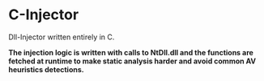 # C-Injector
Dll-Injector written entirely in C.

**The injection logic is written with calls to NtDll.dll and the functions are fetched at runtime to make static analysis harder and avoid common AV heuristics detections.**

